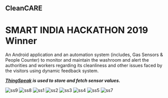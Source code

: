 ## CleanCARE

# SMART INDIA HACKATHON 2019 Winner

An Android application and an automation system (includes, Gas Sensors & People Counter) to monitor and maintain the washroom and alert the authorities and workers regarding its cleanliness and other issues faced by the visitors using dynamic feedback system.

***[ThingSpeak](https://thingspeak.com/) is used to store and fetch sensor values.*** 

![ss9](https://user-images.githubusercontent.com/32200474/80801833-36aab300-8bcb-11ea-94d3-47dbc4aabc40.png)
![ss8](https://user-images.githubusercontent.com/32200474/80801900-66f25180-8bcb-11ea-9e75-f1334fe796c3.png)
![ss1](https://user-images.githubusercontent.com/32200474/80801905-6b1e6f00-8bcb-11ea-9ed1-3ca5e67f6371.png)
![ss2](https://user-images.githubusercontent.com/32200474/80801913-740f4080-8bcb-11ea-8f8a-96103178063e.png)
![ss3](https://user-images.githubusercontent.com/32200474/80801932-80939900-8bcb-11ea-9cd9-0a3d76ca0da1.png)
![ss4](https://user-images.githubusercontent.com/32200474/80801944-84272000-8bcb-11ea-9a7c-73a7ed480c3c.png)
![ss5](https://user-images.githubusercontent.com/32200474/80801956-88ebd400-8bcb-11ea-9920-fc30b6e2fb67.png)
![ss7](https://user-images.githubusercontent.com/32200474/80801961-8db08800-8bcb-11ea-929d-a8cd4fdfd833.png)
